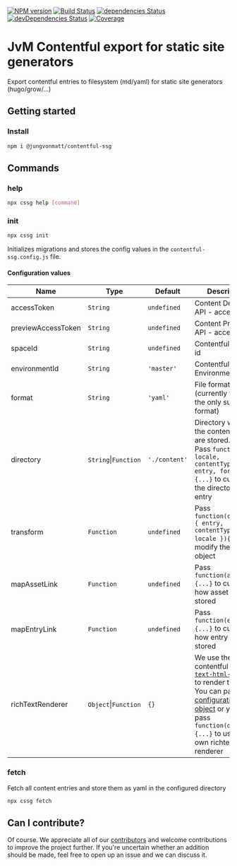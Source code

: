 [![NPM version][npm-image]][npm-url] [![Build Status][ci-image]][ci-url] [![dependencies Status][depstat-image]][depstat-url] [![devDependencies Status][devdepstat-image]][devdepstat-url] [![Coverage][coveralls-image]][coveralls-url] 
# JvM Contentful export for static site generators
Export contentful entries to filesystem (md/yaml) for static site generators (hugo/grow/...)

## Getting started

### Install

```bash
npm i @jungvonmatt/contentful-ssg
```

## Commands

### help

```bash
npx cssg help [command]
```

### init

```bash
npx cssg init
```

Initializes migrations and stores the config values in the `contentful-ssg.config.js` file.

#### Configuration values

| Name               | Type                 | Default        | Description                                           |
| ------------------ | -------------------- | -------------- | ------------------------------------------------------|
| accessToken        | `String`             | `undefined`    | Content Delivery API - access token |
| previewAccessToken | `String`             | `undefined`    | Content Preview API - access token |
| spaceId            | `String`             | `undefined`    | Contentful Space id |
| environmentId      | `String`             | `'master'`     | Contentful Environment id |
| format             | `String`             | `'yaml'`       | File format (currently yaml is the only supported format) |
| directory          | `String`\|`Function` | `'./content'`  | Directory where the content files are stored.<br>Pass `function({ locale, contentType, entry, format }){...}` to customize the directory per entry  |
| transform          | `Function`           | `undefined`    | Pass `function(content, { entry, contentType, locale }){...}` to modify the stored object |
| mapAssetLink       | `Function`           | `undefined`    | Pass `function(asset){...}` to customize how asset links are stored |
| mapEntryLink       | `Function`           | `undefined`    | Pass `function(entry){...}` to customize how entry links are stored |
| richTextRenderer   | `Object`\|`Function` | `{}`           | We use the contentful [`rich-text-html-renderer`](https://github.com/contentful/rich-text/tree/master/packages/rich-text-html-renderer) to render the html.<br/>You can pass a [configuration object](https://github.com/contentful/rich-text/tree/master/packages/rich-text-html-renderer#usage) or you can pass `function(document){...}` to use your own richtext renderer |


### fetch

Fetch all content entries and store them as yaml in the configured directory

```bash
npx cssg fetch
```

## Can I contribute?

Of course. We appreciate all of our [contributors](https://github.com/jungvonmatt/contentful-migrations/graphs/contributors) and
welcome contributions to improve the project further. If you're uncertain whether an addition should be made, feel
free to open up an issue and we can discuss it.


[npm-url]: https://www.npmjs.com/package/@jungvonmatt/contentful-ssg
[npm-image]: https://img.shields.io/npm/v/@jungvonmatt/contentful-ssg.svg
[ci-url]: https://github.com/jungvonmatt/contentful-ssg/actions?workflow=Tests
[ci-image]: https://github.com/jungvonmatt/contentful-ssg/workflows/Tests/badge.svg
[depstat-url]: https://david-dm.org/jungvonmatt/contentful-ssg
[depstat-image]: https://img.shields.io/david/jungvonmatt/contentful-ssg.svg
[devdepstat-url]: https://david-dm.org/jungvonmatt/contentful-ssg?type=dev
[devdepstat-image]: https://img.shields.io/david/dev/jungvonmatt/contentful-ssg.svg
[coveralls-url]: https://coveralls.io/github/jungvonmatt/contentful-ssg?branch=main
[coveralls-image]: https://coveralls.io/repos/github/jungvonmatt/contentful-ssg/badge.svg?branch=main


